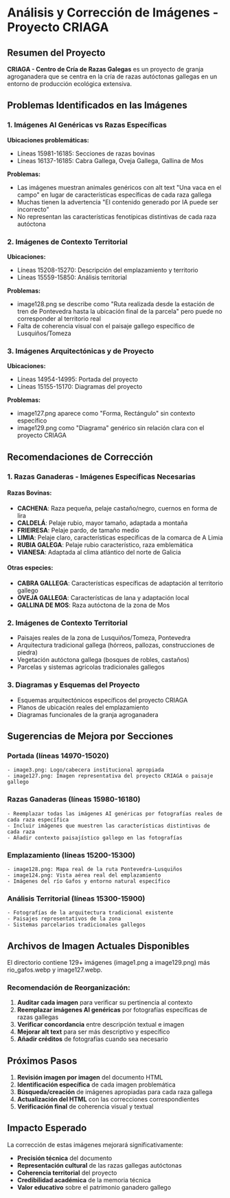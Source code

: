 # Análisis y Corrección de Imágenes - Proyecto CRIAGA

## Resumen del Proyecto
**CRIAGA - Centro de Cría de Razas Galegas** es un proyecto de granja agroganadera que se centra en la cría de razas autóctonas gallegas en un entorno de producción ecológica extensiva.

## Problemas Identificados en las Imágenes

### 1. **Imágenes AI Genéricas vs Razas Específicas**
**Ubicaciones problemáticas:**
- Líneas 15981-16185: Secciones de razas bovinas
- Líneas 16137-16185: Cabra Gallega, Oveja Gallega, Gallina de Mos

**Problemas:**
- Las imágenes muestran animales genéricos con alt text "Una vaca en el campo" en lugar de características específicas de cada raza gallega
- Muchas tienen la advertencia "El contenido generado por IA puede ser incorrecto"
- No representan las características fenotípicas distintivas de cada raza autóctona

### 2. **Imágenes de Contexto Territorial**
**Ubicaciones:**
- Líneas 15208-15270: Descripción del emplazamiento y territorio
- Líneas 15559-15850: Análisis territorial

**Problemas:**
- image128.png se describe como "Ruta realizada desde la estación de tren de Pontevedra hasta la ubicación final de la parcela" pero puede no corresponder al territorio real
- Falta de coherencia visual con el paisaje gallego específico de Lusquiños/Tomeza

### 3. **Imágenes Arquitectónicas y de Proyecto**
**Ubicaciones:**
- Líneas 14954-14995: Portada del proyecto
- Líneas 15155-15170: Diagramas del proyecto

**Problemas:**
- image127.png aparece como "Forma, Rectángulo" sin contexto específico
- image129.png como "Diagrama" genérico sin relación clara con el proyecto CRIAGA

## Recomendaciones de Corrección

### 1. **Razas Ganaderas - Imágenes Específicas Necesarias**

#### Razas Bovinas:
- **CACHENA**: Raza pequeña, pelaje castaño/negro, cuernos en forma de lira
- **CALDELÁ**: Pelaje rubio, mayor tamaño, adaptada a montaña
- **FRIEIRESA**: Pelaje pardo, de tamaño medio
- **LIMIA**: Pelaje claro, características específicas de la comarca de A Limia
- **RUBIA GALEGA**: Pelaje rubio característico, raza emblemática
- **VIANESA**: Adaptada al clima atlántico del norte de Galicia

#### Otras especies:
- **CABRA GALLEGA**: Características específicas de adaptación al territorio gallego
- **OVEJA GALLEGA**: Características de lana y adaptación local
- **GALLINA DE MOS**: Raza autóctona de la zona de Mos

### 2. **Imágenes de Contexto Territorial**
- Paisajes reales de la zona de Lusquiños/Tomeza, Pontevedra
- Arquitectura tradicional gallega (hórreos, pallozas, construcciones de piedra)
- Vegetación autóctona gallega (bosques de robles, castaños)
- Parcelas y sistemas agrícolas tradicionales gallegos

### 3. **Diagramas y Esquemas del Proyecto**
- Esquemas arquitectónicos específicos del proyecto CRIAGA
- Planos de ubicación reales del emplazamiento
- Diagramas funcionales de la granja agroganadera

## Sugerencias de Mejora por Secciones

### Portada (líneas 14970-15020)
```
- image3.png: Logo/cabecera institucional apropiada
- image127.png: Imagen representativa del proyecto CRIAGA o paisaje gallego
```

### Razas Ganaderas (líneas 15980-16180)
```
- Reemplazar todas las imágenes AI genéricas por fotografías reales de cada raza específica
- Incluir imágenes que muestren las características distintivas de cada raza
- Añadir contexto paisajístico gallego en las fotografías
```

### Emplazamiento (líneas 15200-15300)
```
- image128.png: Mapa real de la ruta Pontevedra-Lusquiños
- image124.png: Vista aérea real del emplazamiento
- Imágenes del río Gafos y entorno natural específico
```

### Análisis Territorial (líneas 15300-15900)
```
- Fotografías de la arquitectura tradicional existente
- Paisajes representativos de la zona
- Sistemas parcelarios tradicionales gallegos
```

## Archivos de Imagen Actuales Disponibles

El directorio contiene 129+ imágenes (image1.png a image129.png) más rio_gafos.webp y image127.webp.

### Recomendación de Reorganización:
1. **Auditar cada imagen** para verificar su pertinencia al contexto
2. **Reemplazar imágenes AI genéricas** por fotografías específicas de razas gallegas
3. **Verificar concordancia** entre descripción textual e imagen
4. **Mejorar alt text** para ser más descriptivo y específico
5. **Añadir créditos** de fotografías cuando sea necesario

## Próximos Pasos

1. **Revisión imagen por imagen** del documento HTML
2. **Identificación específica** de cada imagen problemática
3. **Búsqueda/creación** de imágenes apropiadas para cada raza gallega
4. **Actualización del HTML** con las correcciones correspondientes
5. **Verificación final** de coherencia visual y textual

## Impacto Esperado

La corrección de estas imágenes mejorará significativamente:
- **Precisión técnica** del documento
- **Representación cultural** de las razas gallegas autóctonas
- **Coherencia territorial** del proyecto
- **Credibilidad académica** de la memoria técnica
- **Valor educativo** sobre el patrimonio ganadero gallego

